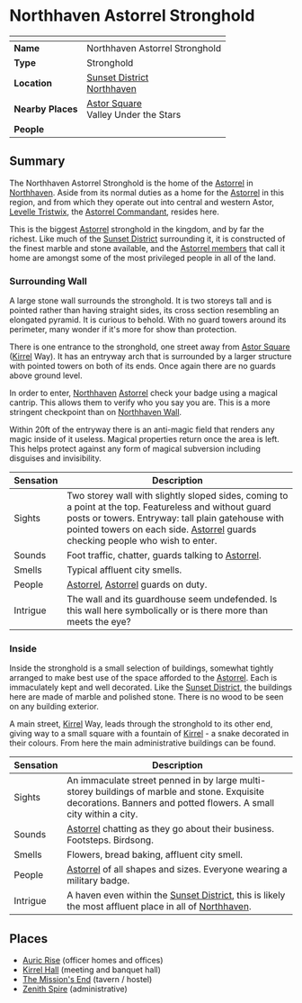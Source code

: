 # Northhaven Astorrel Stronghold

| []() | |
| --- | --- |
| **Name** | Northhaven Astorrel Stronghold |
| **Type** | Stronghold |
| **Location** | [Sunset District](sunset-district.md)<br />[Northhaven](../README.md) |
| **Nearby Places** | [Astor Square](astor-square.md)<br />Valley Under the Stars |
| **People** | |

## Summary

The Northhaven Astorrel Stronghold is the home of the [Astorrel](../../../organisations/astorrel/README.md) in [Northhaven](../README.md). Aside from its normal duties as a home for the [Astorrel](../../../organisations/astorrel/README.md) in this region, and from which they operate out into central and western Astor, [Levelle Tristwix](../../../../../people/levelle-tristwix.md), the [Astorrel Commandant](../../../organisations/astorrel/ranks/8-commandant.md), resides here.

This is the biggest [Astorrel](../../../organisations/astorrel/README.md) stronghold in the kingdom, and by far the richest. Like much of the [Sunset District](sunset-district.md) surrounding it, it is constructed of the finest marble and stone available, and the [Astorrel members](../../../organisations/astorrel/ranks/1-member.md) that call it home are amongst some of the most privileged people in all of the land.

### Surrounding Wall

A large stone wall surrounds the stronghold. It is two storeys tall and is pointed rather than having straight sides, its cross section resembling an elongated pyramid. It is curious to behold. With no guard towers around its perimeter, many wonder if it's more for show than protection.

There is one entrance to the stronghold, one street away from [Astor Square](astor-square.md) ([Kirrel](../../../../../gods/gods/kirrel.md) Way). It has an entryway arch that is surrounded by a larger structure with pointed towers on both of its ends. Once again there are no guards above ground level.

In order to enter, [Northhaven](../README.md) [Astorrel](../../../organisations/astorrel/README.md) check your badge using a magical cantrip. This allows them to verify who you say you are. This is a more stringent checkpoint than on [Northhaven Wall](northhaven-wall.md).

Within 20ft of the entryway there is an anti-magic field that renders any magic inside of it useless. Magical properties return once the area is left. This helps protect against any form of magical subversion including disguises and invisibility.

| Sensation | Description |
| ---- | --- |
| Sights | Two storey wall with slightly sloped sides, coming to a point at the top. Featureless and without guard posts or towers. Entryway: tall plain gatehouse with pointed towers on each side. [Astorrel](../../../organisations/astorrel/README.md) guards checking people who wish to enter. |
| Sounds | Foot traffic, chatter, guards talking to [Astorrel](../../../organisations/astorrel/README.md). |
| Smells | Typical affluent city smells. |
| People | [Astorrel](../../../organisations/astorrel/README.md), [Astorrel](../../../organisations/astorrel/README.md) guards on duty. |
| Intrigue | The wall and its guardhouse seem undefended. Is this wall here symbolically or is there more than meets the eye? |

### Inside

Inside the stronghold is a small selection of buildings, somewhat tightly arranged to make best use of the space afforded to the [Astorrel](../../../organisations/astorrel/README.md). Each is immaculately kept and well decorated. Like the [Sunset District](sunset-district.md), the buildings here are made of marble and polished stone. There is no wood to be seen on any building exterior.

A main street, [Kirrel](../../../../../gods/gods/kirrel.md) Way, leads through the stronghold to its other end, giving way to a small square with a fountain of [Kirrel](../../../../../gods/gods/kirrel.md) - a snake decorated in their colours. From here the main administrative buildings can be found.

| Sensation | Description |
| ---- | --- |
| Sights | An immaculate street penned in by large multi-storey buildings of marble and stone. Exquisite decorations. Banners and potted flowers. A small city within a city. |
| Sounds | [Astorrel](../../../organisations/astorrel/README.md) chatting as they go about their business. Footsteps. Birdsong. |
| Smells | Flowers, bread baking, affluent city smell. |
| People | [Astorrel](../../../organisations/astorrel/README.md) of all shapes and sizes. Everyone wearing a military badge. |
| Intrigue | A haven even within the [Sunset District](sunset-district.md), this is likely the most affluent place in all of [Northhaven](../README.md). |

## Places

- [Auric Rise](auric-rise.md) (officer homes and offices)
- [Kirrel Hall](kirrel-hall.md) (meeting and banquet hall)
- [The Mission's End](the-missions-end.md) (tavern / hostel)
- [Zenith Spire](zenith-spire.md) (administrative)
